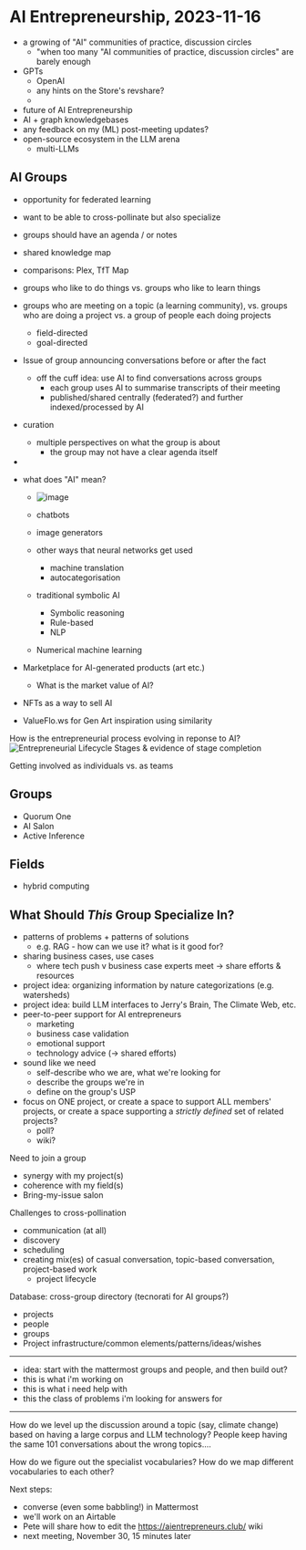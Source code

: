 # AI Entrepreneurship, 2023-11-16
 
 - a growing of "AI" communities of practice, discussion circles
     - "when too many "AI communities of practice, discussion circles" are barely enough
- GPTs
    - OpenAI
    - any hints on the Store's revshare?
    - 
- future of AI Entrepreneurship
- AI + graph knowledgebases
- any feedback on my (ML) post-meeting updates?
- open-source ecosystem in the LLM arena
    - multi-LLMs

## AI Groups

- opportunity for federated learning
- want to be able to cross-pollinate but also specialize
- groups should have an agenda / or notes
- shared knowledge map
- comparisons: Plex, TfT Map
- groups who like to do things vs. groups who like to learn things
- groups who are meeting on a topic (a learning community), vs. groups who are doing a project vs. a group of people each doing projects
    - field-directed
    - goal-directed
- Issue of group announcing conversations before or after the fact
    - off the cuff idea: use AI to find conversations across groups
        - each group uses AI to summarise transcripts of their meeting 
        - published/shared centrally (federated?) and further indexed/processed by AI
- curation
    - multiple perspectives on what the group is about
        - the group may not have a clear agenda itself
- 
- what does "AI" mean?
    - ![image](https://hackmd.io/_uploads/HJ2Iu0X4a.png)

    - chatbots
    - image generators
    - other ways that neural networks get used
        - machine translation
        - autocategorisation
    - traditional symbolic AI
        - Symbolic reasoning
        - Rule-based
        - NLP
    - Numerical machine learning

- Marketplace for AI-generated products (art etc.)
    - What is the market value of AI?

- NFTs as a way to sell AI
- ValueFlo.ws for Gen Art inspiration using similarity


How is the entrepreneurial process evolving in reponse to AI?    ![Entrepreneurial Lifecycle Stages & evidence of stage completion ](https://hackmd.io/_uploads/BJDsKAmVT.png)

Getting involved as individuals vs. as teams

## Groups

- Quorum One
- AI Salon
- Active Inference

## Fields

- hybrid computing

## What Should _This_ Group Specialize In?

- patterns of problems + patterns of solutions
    - e.g. RAG - how can we use it? what is it good for?
- sharing business cases, use cases
    - where tech push v business case experts meet -> share efforts & resources
- project idea: organizing information by nature categorizations (e.g. watersheds)
- project idea: build LLM interfaces to Jerry's Brain, The Climate Web, etc.
- peer-to-peer support for AI entrepreneurs
    - marketing
    - business case validation
    - emotional support
    - technology advice (-> shared efforts)
- sound like we need 
    - self-describe who we are, what we're looking for
    - describe the groups we're in
    - define on the group's USP
- focus on ONE project, or create a space to support ALL members' projects, or create a space supporting a *strictly defined* set of related projects?
    - poll?
    - wiki?

Need to join a group

- synergy with my project(s)
- coherence with my field(s)
- Bring-my-issue salon

Challenges to cross-pollination

- communication (at all)
- discovery
- scheduling
- creating mix(es) of casual conversation, topic-based conversation, project-based work
    - project lifecycle

Database: cross-group directory (tecnorati for AI groups?)

- projects
- people
- groups
- Project infrastructure/common elements/patterns/ideas/wishes

---

- idea: start with the mattermost groups and people, and then build out?
- this is what i'm working on
- this is what i need help with
- this the class of problems i'm looking for answers for

---

How do we level up the discussion around a topic (say, climate change) based on having a large corpus and LLM technology? People keep having the same 101 conversations about the wrong topics....

How do we figure out the specialist vocabularies? How do we map different vocabularies to each other?

Next steps:

- converse (even some babbling!) in Mattermost
- we'll work on an Airtable
- Pete will share how to edit the https://aientrepreneurs.club/ wiki
- next meeting, November 30, 15 minutes later







